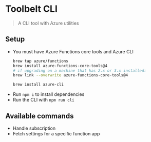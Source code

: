 # Toolbelt CLI
> A CLI tool with Azure utilities

## Setup
- You must have Azure Functions core tools and Azure CLI
  ```sh
  brew tap azure/functions
  brew install azure-functions-core-tools@4
  # if upgrading on a machine that has 2.x or 3.x installed:
  brew link --overwrite azure-functions-core-tools@4

  brew install azure-cli
  ```
- Run `npm i` to install dependencies
- Run the CLI with `npm run cli`

## Available commands
- Handle subscription
- Fetch settings for a specific function app
